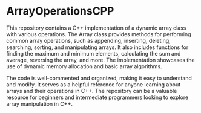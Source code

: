 # ArrayOperationsCPP
This repository contains a C++ implementation of a dynamic array class with various operations. The Array class provides methods for performing common array operations, such as appending, inserting, deleting, searching, sorting, and manipulating arrays. It also includes functions for finding the maximum and minimum elements, calculating the sum and average, reversing the array, and more. The implementation showcases the use of dynamic memory allocation and basic array algorithms.

The code is well-commented and organized, making it easy to understand and modify. It serves as a helpful reference for anyone learning about arrays and their operations in C++. The repository can be a valuable resource for beginners and intermediate programmers looking to explore array manipulation in C++.
